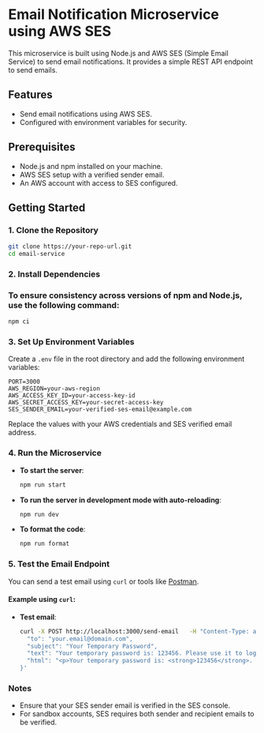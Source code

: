 # Email Notification Microservice using AWS SES

This microservice is built using Node.js and AWS SES (Simple Email Service) to send email notifications. It provides a simple REST API endpoint to send emails.

## Features

- Send email notifications using AWS SES.
- Configured with environment variables for security.

## Prerequisites

- Node.js and npm installed on your machine.
- AWS SES setup with a verified sender email.
- An AWS account with access to SES configured.

## Getting Started

### 1. Clone the Repository

```bash
git clone https://your-repo-url.git
cd email-service
```

### 2. Install Dependencies

### To ensure consistency across versions of npm and Node.js, use the following command:
```bash
npm ci
```

### 3. Set Up Environment Variables

Create a `.env` file in the root directory and add the following environment variables:

```plaintext
PORT=3000
AWS_REGION=your-aws-region
AWS_ACCESS_KEY_ID=your-access-key-id
AWS_SECRET_ACCESS_KEY=your-secret-access-key
SES_SENDER_EMAIL=your-verified-ses-email@example.com
```

Replace the values with your AWS credentials and SES verified email address.

### 4. Run the Microservice

- **To start the server**: 

  ```bash
  npm run start
  ```

- **To run the server in development mode with auto-reloading**:

  ```bash
  npm run dev
  ```

- **To format the code**:

  ```bash
  npm run format
  ```

### 5. Test the Email Endpoint

You can send a test email using `curl` or tools like [Postman](https://www.postman.com/).

#### Example using `curl`:

- **Test email**:

  ```bash
  curl -X POST http://localhost:3000/send-email   -H "Content-Type: application/json"   -d '{
    "to": "your.email@domain.com",
    "subject": "Your Temporary Password",
    "text": "Your temporary password is: 123456. Please use it to log in.",
    "html": "<p>Your temporary password is: <strong>123456</strong>. Please use it to log in.</p><p>If you did not request this password, please ignore this email.</p>"
  }'
  ```

### Notes

- Ensure that your SES sender email is verified in the SES console.
- For sandbox accounts, SES requires both sender and recipient emails to be verified.